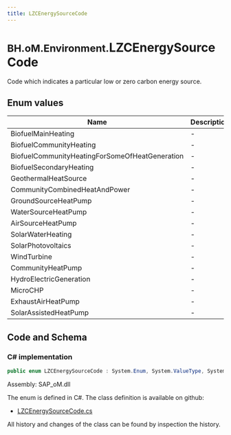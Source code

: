 ```yaml
---
title: LZCEnergySourceCode
---
```


# <small>BH.oM.Environment.</small>**LZCEnergySourceCode**

Code which indicates a particular low or zero carbon energy source.

## Enum values

| Name            | Description                                                    |
|-----------------|----------------------------------------------------------------|
| BiofuelMainHeating |  -  |
| BiofuelCommunityHeating |  -  |
| BiofuelCommunityHeatingForSomeOfHeatGeneration |  -  |
| BiofuelSecondaryHeating |  -  |
| GeothermalHeatSource |  -  |
| CommunityCombinedHeatAndPower |  -  |
| GroundSourceHeatPump |  -  |
| WaterSourceHeatPump |  -  |
| AirSourceHeatPump |  -  |
| SolarWaterHeating |  -  |
| SolarPhotovoltaics |  -  |
| WindTurbine |  -  |
| CommunityHeatPump |  -  |
| HydroElectricGeneration |  -  |
| MicroCHP |  -  |
| ExhaustAirHeatPump |  -  |
| SolarAssistedHeatPump |  -  |


## Code and Schema

### C# implementation

``` C# title="C#"
public enum LZCEnergySourceCode : System.Enum, System.ValueType, System.IComparable, System.ISpanFormattable, System.IFormattable, System.IConvertible
```

Assembly: SAP_oM.dll

The enum is defined in C#. The class definition is available on github:

- [LZCEnergySourceCode.cs](https://github.com/BHoM/SAP_Toolkit/blob/develop/SAP_oM/Enums\LZCEnergySourceCode.cs)

All history and changes of the class can be found by inspection the history.
